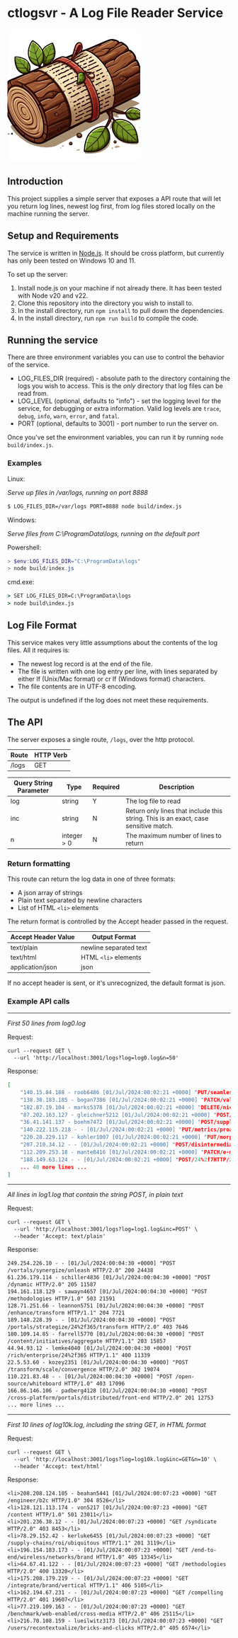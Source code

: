# ctlogsvr - A Log File Reader Service
![image of a log with text wrapped around it](/docs/logo.png)

## Introduction

This project supplies a simple server that exposes a API route
that will let you return log lines, newest log first, from log
files stored locally on the machine running the server.

## Setup and Requirements

The service is written in [Node.js](https://nodejs.org). It should be cross platform, but currently has only been tested on Windows 10 and 11.

To set up the server:
1. Install node.js on your machine if not already there. It has been tested with Node v20 and v22.
2. Clone this repository into the directory you wish to install to.
2. In the install directory, run `npm install` to pull down the dependencies.
3. In the install directory, run `npm run build` to compile the code.

## Running the service

There are three environment variables you can use to control the behavior of the service.

* LOG_FILES_DIR (required) - absolute path to the directory containing the logs you wish to access. This is the *only* directory that log files can be read from.
* LOG_LEVEL (optional, defaults to "info") - set the logging level for the service, for debugging or extra information. Valid log levels are `trace`, `debug`, `info`, `warn`, `error`, and `fatal`.
* PORT (optional, defaults to 3001) - port number to run the server on.

Once you've set the environment variables, you can run it by running `node build/index.js`.

### Examples

Linux:

*Serve up files in /var/logs, running on port 8888*
```bash
$ LOG_FILES_DIR=/var/logs PORT=8888 node build/index.js
```

Windows:

*Serve files from C:\ProgramData\logs, running on the default port*

Powershell:
```powershell
> $env:LOG_FILES_DIR="C:\ProgramData\logs"
> node build/index.js
```
cmd.exe:
```cmd
> SET LOG_FILES_DIR=C:\ProgramData\logs
> node build\index.js
```

## Log File Format

This service makes very little assumptions about the contents of the log files. All it requires is:
* The newest log record is at the end of the file.
* The file is written with one log entry per line, with lines separated by either lf (Unix/Mac format) or cr lf (Windows format) characters.
* The file contents are in UTF-8 encoding.

The output is undefined if the log does not meet these requirements.

## The API

The server exposes a single route, `/logs`, over the http protocol.

|Route|HTTP Verb|
|-----|---------|
| /logs| GET |

|Query String Parameter|Type|Required|Description|
|----------------------|----|-|-|
| log | string | Y | The log file to read |
| inc | string | N | Return only lines that include this string. This is an exact, case sensitive match. |
| n | integer > 0 | N | The maximum number of lines to return |

### Return formatting

This route can return the log data in one of three formats:
 * A json array of strings
 * Plain text separated by newline characters
 * List of HTML `<li>` elements

 The return format is controlled by the Accept header passed in the request.

| Accept Header Value | Output Format |
|-|-|
| text/plain | newline separated text |
| text/html | HTML `<li>` elements |
| application/json | json |

If no accept header is sent, or it's unrecognized, the default format is json.

### Example API calls

---
*First 50 lines from log0.log*

Request:
```
curl --request GET \
  --url 'http://localhost:3001/logs?log=log0.log&n=50'
```

Response:
```json
[
	"140.15.84.188 - roob6486 [01/Jul/2024:00:02:21 +0000] "PUT/seamless/impactfulHTTP/1.1" 204 7657",
	"138.38.183.185 - bogan7386 [01/Jul/2024:00:02:21 +0000] "PATCH/value-added/incubate/content/holisticHTTP/1.1" 403 17708",
	"182.87.19.104 - marks5378 [01/Jul/2024:00:02:21 +0000] "DELETE/niches/turn-key/evolveHTTP/1.0" 304 5505",
	"87.202.163.127 - gleichner5212 [01/Jul/2024:00:02:21 +0000] "POST/strategic/deliver/roiHTTP/2.0" 501 26608",
	"36.41.141.137 - boehm7472 [01/Jul/2024:00:02:21 +0000] "POST/supply-chains/deployHTTP/1.1" 304 9986",
	"140.222.115.218 - - [01/Jul/2024:00:02:21 +0000] "PUT/metrics/proactive/matrixHTTP/1.0" 500 4963",
	"220.28.229.117 - kohler1007 [01/Jul/2024:00:02:21 +0000] "PUT/morph/e-business/transitionHTTP/1.0" 416 22623",
	"207.210.34.12 - - [01/Jul/2024:00:02:21 +0000] "POST/disintermediate/e-commerceHTTP/1.0" 403 9536",
	"112.209.253.18 - mante8416 [01/Jul/2024:00:02:21 +0000] "PATCH/e-marketsHTTP/1.0" 501 20266",
	"188.149.63.124 - - [01/Jul/2024:00:02:21 +0000] "POST/24%2f7HTTP/2.0" 205 29473",
    ... 40 more lines ...
]
```
---
*All lines in log1.log that contain the string POST, in plain text*

Request:
```
curl --request GET \
  --url 'http://localhost:3001/logs?log=log1.log&inc=POST' \
  --header 'Accept: text/plain'
```

Response:
```
249.254.226.10 - - [01/Jul/2024:00:04:30 +0000] "POST /vortals/synergize/unleash HTTP/2.0" 200 24438
61.236.179.114 - schiller4836 [01/Jul/2024:00:04:30 +0000] "POST /dynamic HTTP/2.0" 205 11587
194.161.118.129 - sawayn4657 [01/Jul/2024:00:04:30 +0000] "POST /methodologies HTTP/1.0" 503 21591
128.71.251.66 - leannon5751 [01/Jul/2024:00:04:30 +0000] "POST /enhance/transform HTTP/1.1" 204 7721
189.148.228.39 - - [01/Jul/2024:00:04:30 +0000] "POST /portals/strategize/24%2f365/transform HTTP/2.0" 403 7646
180.109.14.85 - farrell5770 [01/Jul/2024:00:04:30 +0000] "POST /content/initiatives/aggregate HTTP/1.1" 203 15857
44.94.93.12 - lemke4040 [01/Jul/2024:00:04:30 +0000] "POST /rich/enterprise/24%2f365 HTTP/1.1" 400 11339
22.5.53.60 - kozey2351 [01/Jul/2024:00:04:30 +0000] "POST /transform/scale/convergence HTTP/2.0" 302 19074
110.221.83.48 - - [01/Jul/2024:00:04:30 +0000] "POST /open-source/whiteboard HTTP/1.0" 403 17096
166.86.146.106 - padberg4128 [01/Jul/2024:00:04:30 +0000] "POST /cross-platform/portals/distributed/front-end HTTP/2.0" 201 12753
... more lines ...
```

---
*First 10 lines of log10k.log, including the string GET, in HTML format*

Request:
```
curl --request GET \
  --url 'http://localhost:3001/logs?log=log10k.log&inc=GET&n=10' \
  --header 'Accept: text/html'
```

Response:
```
<li>208.208.124.105 - beahan5441 [01/Jul/2024:00:07:23 +0000] "GET /engineer/b2c HTTP/1.0" 304 8526</li>
<li>128.121.113.174 - von5217 [01/Jul/2024:00:07:23 +0000] "GET /content HTTP/1.0" 501 23011</li>
<li>201.236.38.12 - - [01/Jul/2024:00:07:23 +0000] "GET /syndicate HTTP/2.0" 403 8453</li>
<li>78.29.152.42 - kerluke6455 [01/Jul/2024:00:07:23 +0000] "GET /supply-chains/roi/ubiquitous HTTP/1.1" 201 3119</li>
<li>196.154.183.173 - - [01/Jul/2024:00:07:23 +0000] "GET /end-to-end/wireless/networks/brand HTTP/1.0" 405 13345</li>
<li>64.67.41.122 - - [01/Jul/2024:00:07:23 +0000] "GET /methodologies HTTP/2.0" 400 13320</li>
<li>175.208.179.219 - - [01/Jul/2024:00:07:23 +0000] "GET /integrate/brand/vertical HTTP/1.1" 406 5105</li>
<li>162.194.67.231 - - [01/Jul/2024:00:07:23 +0000] "GET /compelling HTTP/2.0" 401 19607</li>
<li>77.219.109.163 - - [01/Jul/2024:00:07:23 +0000] "GET /benchmark/web-enabled/cross-media HTTP/2.0" 406 25115</li>
<li>216.70.108.159 - lueilwitz3173 [01/Jul/2024:00:07:23 +0000] "GET /users/recontextualize/bricks-and-clicks HTTP/2.0" 405 6574</li>
```
